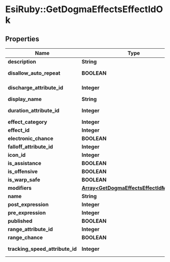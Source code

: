 # EsiRuby::GetDogmaEffectsEffectIdOk

## Properties
Name | Type | Description | Notes
------------ | ------------- | ------------- | -------------
**description** | **String** | description string | [optional] 
**disallow_auto_repeat** | **BOOLEAN** | disallow_auto_repeat boolean | [optional] 
**discharge_attribute_id** | **Integer** | discharge_attribute_id integer | [optional] 
**display_name** | **String** | display_name string | [optional] 
**duration_attribute_id** | **Integer** | duration_attribute_id integer | [optional] 
**effect_category** | **Integer** | effect_category integer | [optional] 
**effect_id** | **Integer** | effect_id integer | 
**electronic_chance** | **BOOLEAN** | electronic_chance boolean | [optional] 
**falloff_attribute_id** | **Integer** | falloff_attribute_id integer | [optional] 
**icon_id** | **Integer** | icon_id integer | [optional] 
**is_assistance** | **BOOLEAN** | is_assistance boolean | [optional] 
**is_offensive** | **BOOLEAN** | is_offensive boolean | [optional] 
**is_warp_safe** | **BOOLEAN** | is_warp_safe boolean | [optional] 
**modifiers** | [**Array&lt;GetDogmaEffectsEffectIdModifier&gt;**](GetDogmaEffectsEffectIdModifier.md) | modifiers array | [optional] 
**name** | **String** | name string | [optional] 
**post_expression** | **Integer** | post_expression integer | [optional] 
**pre_expression** | **Integer** | pre_expression integer | [optional] 
**published** | **BOOLEAN** | published boolean | [optional] 
**range_attribute_id** | **Integer** | range_attribute_id integer | [optional] 
**range_chance** | **BOOLEAN** | range_chance boolean | [optional] 
**tracking_speed_attribute_id** | **Integer** | tracking_speed_attribute_id integer | [optional] 


